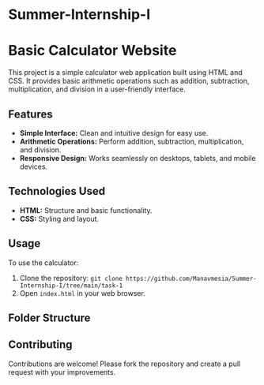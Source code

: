 # Summer-Internship-I
# Basic Calculator Website

This project is a simple calculator web application built using HTML and CSS. It provides basic arithmetic operations such as addition, subtraction, multiplication, and division in a user-friendly interface.


## Features

- **Simple Interface:** Clean and intuitive design for easy use.
- **Arithmetic Operations:** Perform addition, subtraction, multiplication, and division.
- **Responsive Design:** Works seamlessly on desktops, tablets, and mobile devices.

## Technologies Used

- **HTML:** Structure and basic functionality.
- **CSS:** Styling and layout.

## Usage

To use the calculator:
1. Clone the repository: `git clone https://github.com/Manavmesia/Summer-Internship-I/tree/main/task-1`
2. Open `index.html` in your web browser.

## Folder Structure


## Contributing

Contributions are welcome! Please fork the repository and create a pull request with your improvements.
